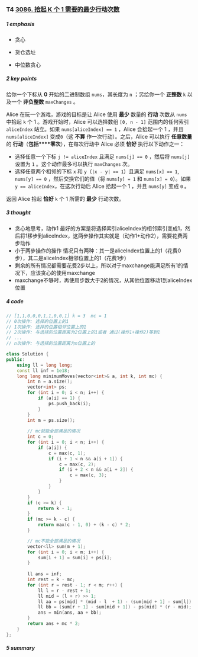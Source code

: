 ### T4 [3086. 拾起 K 个 1 需要的最少行动次数](https://leetcode.cn/problems/minimum-moves-to-pick-k-ones/)

##### 1 emphasis

* 贪心

* 货仓选址
* 中位数贪心



##### 2 key points

给你一个下标从 **0** 开始的二进制数组 `nums`，其长度为 `n` ；另给你一个 **正整数** `k` 以及一个 **非负整数** `maxChanges` 。

Alice 在玩一个游戏，游戏的目标是让 Alice 使用 **最少** 数量的 **行动** 次数从 `nums` 中拾起 `k` 个 1 。游戏开始时，Alice 可以选择数组 `[0, n - 1]` 范围内的任何索引 `aliceIndex` 站立。如果 `nums[aliceIndex] == 1` ，Alice 会拾起一个 1 ，并且 `nums[aliceIndex]` 变成`0`（这 **不算** 作一次行动）。之后，Alice 可以执行 **任意数量** 的 **行动**（**包括****零次**），在每次行动中 Alice 必须 **恰好** 执行以下动作之一：

- 选择任意一个下标 `j != aliceIndex` 且满足 `nums[j] == 0` ，然后将 `nums[j]` 设置为 `1` 。这个动作最多可以执行 `maxChanges` 次。
- 选择任意两个相邻的下标 `x` 和 `y`（`|x - y| == 1`）且满足 `nums[x] == 1`, `nums[y] == 0` ，然后交换它们的值（将 `nums[y] = 1` 和 `nums[x] = 0`）。如果 `y == aliceIndex`，在这次行动后 Alice 拾起一个 1 ，并且 `nums[y]` 变成 `0` 。

返回 Alice 拾起 **恰好** `k` 个 1 所需的 **最少** 行动次数。



##### 3 thought

* 贪心地思考，动作1 最好的方案是将选择索引aliceIndex的相邻索引变成1，然后将1移步到aliceIndex，这两步操作其实就是（动作1+动作2），需要花费两步动作
* 小于两步操作的操作 情况只有两种：其一是aliceIndex位置上的1（花费0步），其二是aliceIndex相邻位置上的1（花费1步）
* 剩余的所有情况都需要花费2步以上，所以对于maxchange能满足所有1的情况下，应该贪心的使用maxchange
* maxchange不够时，再使用步数大于2的情况，从其他位置移动1到aliceIndex位置

##### 4 code

```cpp
// [1,1,0,0,0,1,1,0,0,1] k = 3  mc = 1 
// 0次操作: 选择的位置上的1
// 1次操作: 选择的位置相邻位置上的1
// 2次操作: 与选择的位置距离为2位置上的1或者 通过(操作1+操作2)等到1
// ...
// n次操作: 与选择的位置距离为n位置上的

class Solution {
public:
    using ll = long long;
    const ll inf = 1e18;
    long long minimumMoves(vector<int>& a, int k, int mc) {
        int n = a.size();
        vector<int> ps;
        for (int i = 0; i < n; i++) {
            if (a[i] == 1) {
                ps.push_back(i);
            }
        }
        int m = ps.size();
        
        // mc就能全部满足的情况
        int c = 0;
        for (int i = 0; i < n; i++) {
            if (a[i]) {
                c = max(c, 1);
                if (i + 1 < n && a[i + 1]) {
                    c = max(c, 2);
                    if (i + 2 < n && a[i + 2]) {
                        c = max(c, 3);
                    }
                }
            }
        }
        if (c >= k) {
            return k - 1;
        }
        if (mc >= k - c) {
            return max(c - 1, 0) + (k - c) * 2;
        }

        // mc不能全部满足的情况
        vector<ll> sum(m + 1);
        for (int i = 0; i < m; i++) {
            sum[i + 1] = sum[i] + ps[i];
        }
        
        ll ans = inf;
        int rest = k - mc;
        for (int r = rest - 1; r < m; r++) {
            ll l = r - rest + 1;
            ll mid = (l + r) >> 1;
            ll aa = ps[mid] * (mid - l  + 1) - (sum[mid + 1] - sum[l]);
            ll bb = (sum[r + 1] - sum[mid + 1]) - ps[mid] * (r - mid);
            ans = min(ans, aa + bb); 
        }
        return ans + mc * 2;
    }
};
```



##### 5 summary

